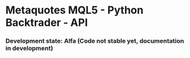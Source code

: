 # Metaquotes MQL5 - Python Backtrader - API

### Development state: Alfa (Code not stable yet, documentation in development)

